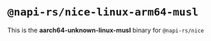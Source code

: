 # `@napi-rs/nice-linux-arm64-musl`

This is the **aarch64-unknown-linux-musl** binary for `@napi-rs/nice`

